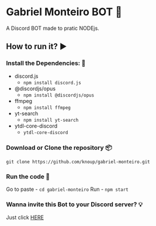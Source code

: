 # Gabriel Monteiro BOT 🤖
A Discord BOT made to pratic NODEjs.

## How to run it? ▶

### Install the Dependencies: 🔧
- discord.js
    - `npm install discord.js`
- @discordjs/opus
    - `npm install @discordjs/opus`
- ffmpeg
    - `npm install ffmpeg`
- yt-search
    - `npm install yt-search`
- ytdl-core-discord
    - `ytdl-core-discord`

### Download or Clone the repository 📦
`git clone https://github.com/knoup/gabriel-monteiro.git`

### Run the code 🚀
Go to paste - `cd gabriel-monteiro`
Run - `npm start`

### Wanna invite this Bot to your Discord server? 💡
Just click [HERE](https://discord.com/api/oauth2/authorize?client_id=814941621951004672&permissions=8&scope=bot)
